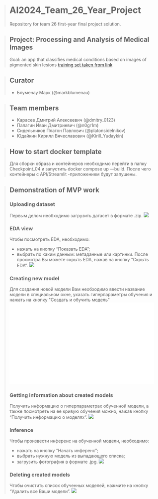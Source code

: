 ># AI2024_Team_26_Year_Project
>Repository for team 26 first-year final project solution.

>## Project: Processing and Analysis of Medical Images
>Goal: an app that classifies medical conditions based on images of pigmented skin lesions [training set taken from link](https://dataverse.harvard.edu/dataset.xhtml?persistentId=doi:10.7910/DVN/DBW86T&version=4.0)

>## Curator
>- Блуменау Марк (@markblumenau)

>## Team members
>- Карасев Дмитрий Алексеевич (@dmitry_0123)
>- Палагин Иван Дмитриевич (@n0gr1m)
>- Сидельников Платон Павлович (@platonsidelnikov)
>- Юдайкин Кирилл Вячеславович (@Kirill_Yudaykin)


>## How to start docker template
>Для сборки образа и контейнеров необходимо перейти в папку Checkpoint_04 и запустить docker compose up —build. После чего контейнеры с API/Streamlit -приложением будут запушены.



>## Demonstration of MVP work
>### Uploading dataset
> Первым делом необходимо загрузить датасет в формате .zip.
>![](assets/fit.gif)
>### EDA view
> Чтобы посмотреть EDA, необходимо:
>- нажать на кнопку “Показать EDA”;
>- выбрать по каким данным: метаданные или картинки.
> После просмотра Вы можете скрыть EDA, нажав на кнопку “Скрыть EDA”.
>![](assets/EDA.gif)
>### Creating new model
> Для создания новой модели Вам необходимо ввести название модели в специальном окне, указать гиперпараметры обучения и нажать на кнопку "Создать и обучить модель"
>![](assets/learn_full.gif)
>### Getting information about created models
> Получить информацию о гиперпараметрах обученной модели, а также посмотреть на ее кривую обучения можно, нажав кнопку “Получить информацию о моделях”.
>![](assets/stats.gif)
>### Inference
> Чтобы произвести инференс на обученной модели, необходимо:
>- нажать на кнопку “Начать инференс”;
>- выбрать нужную модель из выпадающего списка;
>- загрузить фотография в формате .jpg.
>![](assets/inference.gif)
>### Deleting created models
> Чтобы очистить список обученных моделей, нажмите на кнопку “Удалить все Ваши модели”.
>![](assets/delete.gif)
